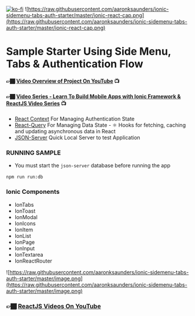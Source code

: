 [![ko-fi](https://www.ko-fi.com/img/githubbutton_sm.svg)](https://ko-fi.com/W7W31U7HM)
![https://raw.githubusercontent.com/aaronksaunders/ionic-sidemenu-tabs-auth-starter/master/ionic-react-cap.png](https://raw.githubusercontent.com/aaronksaunders/ionic-sidemenu-tabs-auth-starter/master/ionic-react-cap.png)

# Sample Starter Using Side Menu, Tabs & Authentication Flow

####  👉🏾 [Video Overview of Project On YouTube](https://www.youtube.com/watch?v=Es2Td9_UoZc) 📺
####  👉🏾 [Video Series - Learn To Build Mobile Apps with Ionic Framework & ReactJS Video Series](https://www.youtube.com/playlist?list=PL2PY2-9rsgl3aYbgV5Y_jFkCH7WWsiP-f) 📺


- [React Context](https://reactjs.org/docs/context.html) For Managing Authentication State
- [React-Query](https://github.com/tannerlinsley/react-query) For Managing Data State - ⚛️ Hooks for fetching, caching and updating asynchronous data in React
- [JSON-Server](https://github.com/typicode/json-server) Quick Local Server to test Application

### RUNNING SAMPLE
- You must start the `json-server` database before running the app
```
npm run run:db
```

### Ionic Components
- IonTabs
- IonToast
- IonModal
- IonIcons
- IonItem
- IonList
- IonPage
- IonInput
- IonTextarea
- IonReactRouter


![https://raw.githubusercontent.com/aaronksaunders/ionic-sidemenu-tabs-auth-starter/master/image.png](https://raw.githubusercontent.com/aaronksaunders/ionic-sidemenu-tabs-auth-starter/master/image.png)

###  👉🏾 [ReactJS Videos On YouTube](https://www.youtube.com/playlist?list=PL2PY2-9rsgl3OHIMYb1AzVG5wADUxOmUW)
